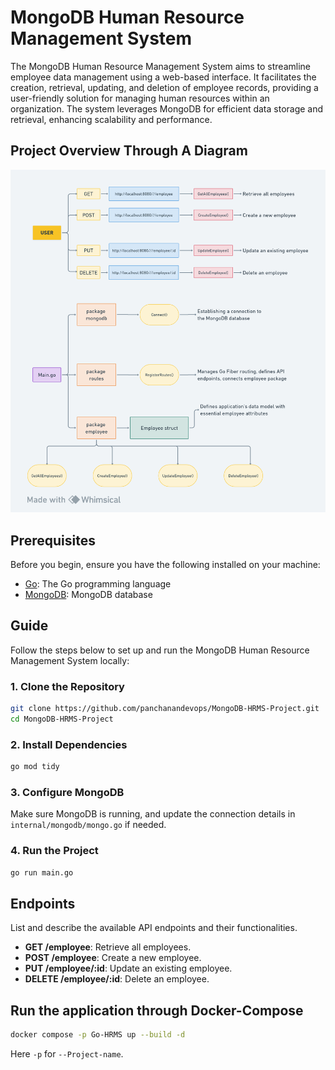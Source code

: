 
# MongoDB Human Resource Management System
The MongoDB Human Resource Management System aims to streamline employee data management using a web-based interface. It facilitates the creation, retrieval, updating, and deletion of employee records, providing a user-friendly solution for managing human resources within an organization. The system leverages MongoDB for efficient data storage and retrieval, enhancing scalability and performance.


## Project Overview Through A Diagram
![](./Diagram/HRMS.png)

## Prerequisites
Before you begin, ensure you have the following installed on your machine:
- [Go](https://golang.org/dl/): The Go programming language
- [MongoDB](https://docs.mongodb.com/manual/installation/): MongoDB database

## Guide
Follow the steps below to set up and run the MongoDB Human Resource Management System locally:

### 1. Clone the Repository
```bash
git clone https://github.com/panchanandevops/MongoDB-HRMS-Project.git
cd MongoDB-HRMS-Project
```

### 2. Install Dependencies
```bash
go mod tidy
```

### 3. Configure MongoDB
Make sure MongoDB is running, and update the connection details in `internal/mongodb/mongo.go` if needed.

### 4. Run the Project
```bash
go run main.go
```

## Endpoints
List and describe the available API endpoints and their functionalities.

- **GET /employee**: Retrieve all employees.
- **POST /employee**: Create a new employee.
- **PUT /employee/:id**: Update an existing employee.
- **DELETE /employee/:id**: Delete an employee.


## Run the application through Docker-Compose

```bash
docker compose -p Go-HRMS up --build -d
```

Here  `-p` for `--Project-name`.
